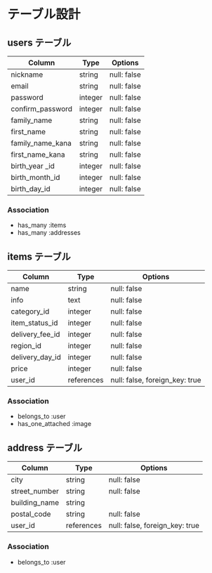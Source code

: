 # テーブル設計

## users テーブル

| Column           | Type    | Options     |
| -----------------| --------| ----------- |
| nickname         | string  | null: false |
| email            | string  | null: false |
| password         | integer | null: false |
| confirm_password | integer | null: false |
| family_name      | string  | null: false |
| first_name       | string  | null: false |
| family_name_kana | string  | null: false |
| first_name_kana  | string  | null: false |
| birth_year _id   | integer | null: false |
| birth_month_id   | integer | null: false |
| birth_day_id     | integer | null: false |

### Association
- has_many :items
- has_many :addresses


## items テーブル
| Column         | Type         | Options                       |
| ---------------| -------------| ------------------------------|
| name           | string       | null: false                   |
| info           | text         | null: false                   |
| category_id    | integer      | null: false                   |
| item_status_id | integer      | null: false                   |
| delivery_fee_id| integer      | null: false                   |
| region_id      | integer      | null: false                   |
| delivery_day_id| integer      | null: false                   |
| price          | integer      | null: false                   |
| user_id        | references   | null: false, foreign_key: true|


### Association
- belongs_to :user
- has_one_attached :image


## address テーブル
| Column       | Type         | Options                       |
| -------------| -------------| ------------------------------|
| city         | string       | null: false                   |
| street_number| string       | null: false                   |
| building_name| string       |                               |
| postal_code  | string       | null: false                   |
| user_id      | references   | null: false, foreign_key: true|

### Association
- belongs_to :user


